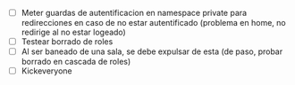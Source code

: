 - [ ] Meter guardas de autentificacion en namespace private para redirecciones en caso de no estar autentificado
  (problema en home, no redirige al no estar logeado)
- [ ] Testear borrado de roles
- [ ] Al ser baneado de una sala, se debe expulsar de esta (de paso, probar borrado en cascada de roles)
- [ ] Kickeveryone